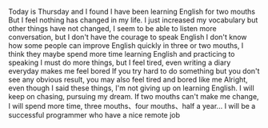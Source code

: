 Today is Thursday and I found I have been learning English for two mouths
But I feel nothing has changed in my life. I just increased my vocabulary but other things have not changed, I seem to be able to listen more conversation, but I don't have the courage to speak English
I don't know how some people can improve English quickly in three or two mouths, I think they maybe spend more time learning English and practicing to speaking
I must do more things, but I feel tired, even writing a diary everyday makes me feel bored
If you try hard to do something but you don't see any obvious result, you may also feel tired and bored like me
Alright, even though I said these things, I'm not giving up on learning English. I will keep on chasing, pursuing my dream.
If two mouths can't make me change, I will spend more time, three mouths、four mouths、half a year... I will be a successful programmer who have a nice remote job
